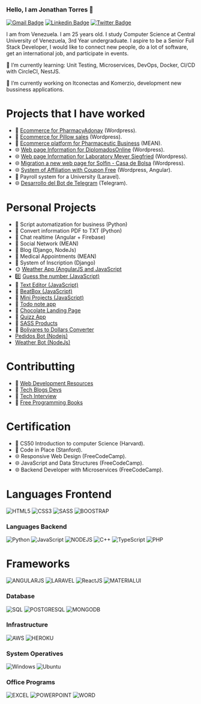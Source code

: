 ### Hello, I am Jonathan Torres 👋

[![Gmail Badge](https://img.shields.io/badge/-jonathan.torres.8096-c14438?style=flat&logo=Gmail&logoColor=white)](mailto:jonathan.torres.8096@gmail.com "Connect via Email")
[![Linkedin Badge](https://img.shields.io/badge/-Jonathan%20Torres-0072b1?style=flat&logo=Linkedin&logoColor=white)](https://www.linkedin.com/in/jonathan-torres-a5796b117/ "Connect on LinkedIn")
[![Twitter Badge](https://img.shields.io/badge/-@ShonnyTorres-00acee?style=flat&logo=Twitter&logoColor=white)](https://twitter.com/intent/follow?screen_name=ShonnyTorres "Follow on Twitter")

I am from Venezuela. I am 25 years old. I study Computer Science at Central University of Venezuela, 3rd Year undergraduate. I aspire to be a Senior Full Stack Developer, I would like to connect new people, do a lot of software, get an international job, and participate in events.

🌱 I’m currently learning: Unit Testing, Microservices, DevOps, Docker, CI/CD with CircleCI, NestJS.

🔭 I’m currently working on Itconectas and Komerzio, development new bussiness applications.

# Projects that I have worked

* 🛒 [Ecommerce for PharmacyAdonay](https://farmaclickadonay.com/) (Wordpress).
* 🛒 [Ecommerce for Pillow sales](https://casaplus.com/) (Wordpress).
* 🛒 [Ecommerce platform for Pharmaceutic Business](https://sandbox.itconectas.io/) (MEAN).
* 🌐 [Web page Information for DiplomadosOnline](https://www.diplomadosonline.com/) (Wordpress).
* 🌐 [Web page Information for Laboratory Meyer Siegfried](https://www.meyer.com.ve/) (Wordpress).
* 🌐 [Migration a new web page for Solfin - Casa de Bolsa](https://www.solfin.com.ve/) (Wordpress).
* 🌐 [System of Affiliation with Coupon Free](https://afiliacion.tennisshop.store/login) (Wordpress, Angular).
* 📄 Payroll system for a University (Laravel).
* 🌐 [Desarrollo del Bot de Telegram](https://www.instagram.com/hoymeprovocaa/) (Telegram).

# Personal Projects

* 📄 Script automatization for business (Python)
* 📄 Convert information PDF to TXT (Python)
* 📱 Chat realtime (Angular + Firebase)
* 📱 Social Network (MEAN)
* 📱 Blog (Django, NodeJs)
* 📄 Medical Appointments (MEAN)
* 📱 System of Inscription (Django)
* 🌞 [Weather App (AngularJS and JavaScript](https://practice-javascript-shonny.netlify.app/weather-app/)
* 0️⃣ [Guess the number (JavaScript)](https://practice-javascript-shonny.netlify.app/adivina%20el%20numero/)
* 📄 [Text Editor (JavaScript)](https://practice-javascript-shonny.netlify.app/texteditorexercise/)
* 🎵 [BeatBox (JavaScript)](https://practice-javascript-shonny.netlify.app/beatboxjs/)
* 📄 [Mini Projects (JavaScript)](https://practice-javascript-shonny.netlify.app/mini-project-5/)
* 📄 [Todo note app](https://shonny-todo-notes.herokuapp.com/)
* 📕 [Chocolate Landing Page](https://front-end-deploys-shonny.netlify.app/chocolate_provocacion/)
* 📕 [Quizz App](https://front-end-deploys-shonny.netlify.app/quiz_app/)
* 📕 [SASS Products](https://front-end-deploys-shonny.netlify.app/sass_products/)
* 📕 [Bolivares to Dollars Converter](https://bsd-to-usd-converter.netlify.app/)
* [Pedidos Bot (Nodejs)](http://t.me/ShonnyPedidosBot)
* [Weather Bot (NodeJs)](http://t.me/ShonnyWeatherBot)

# Contributting

* 📕 [Web Development Resources](https://github.com/markodenic/web-development-resources)
* 📕 [Tech Blogs Devs](https://tech-blogs.dev/)
* 📕 [Tech Interview](https://techinterviewhandbook.org/)
* 📕 [Free Programming Books](https://github.com/ShonnyAIO/free-programming-books)


# Certification

* 📕 CS50 Introduction to computer Science (Harvard).
* 📕 Code in Place (Stanford).
* 🌐 Responsive Web Design (FreeCodeCamp).
* 🌐 JavaScript and Data Structures (FreeCodeCamp).
* 🌐 Backend Developer with Microservices (FreeCodeCamp).

# Languages Frontend

![HTML5](https://img.shields.io/badge/HTML5-E34F26?style=for-the-badge&logo=html5&logoColor=white)
![CSS3](https://img.shields.io/badge/CSS3-1572B6?style=for-the-badge&logo=css3&logoColor=white)
![SASS](https://img.shields.io/badge/Sass-CC6699?style=for-the-badge&logo=sass&logoColor=white)
![BOOSTRAP](https://img.shields.io/badge/Bootstrap-563D7C?style=for-the-badge&logo=bootstrap&logoColor=white)

### Languages Backend

![Python](https://img.shields.io/badge/Python-3776AB?style=for-the-badge&logo=python&logoColor=white)
![JavaScript](https://img.shields.io/badge/JavaScript-F7DF1E?style=for-the-badge&logo=javascript&logoColor=black)
![NODEJS](https://img.shields.io/badge/Node.js-43853D?style=for-the-badge&logo=node.js&logoColor=white)
![C++](https://img.shields.io/badge/C%2B%2B-00599C?style=for-the-badge&logo=c%2B%2B&logoColor=white)
![TypeScript](https://img.shields.io/badge/TypeScript-007ACC?style=for-the-badge&logo=typescript&logoColor=white)
![PHP](https://img.shields.io/badge/PHP-777BB4?style=for-the-badge&logo=php&logoColor=white)

# Frameworks

![ANGULARJS](https://img.shields.io/badge/AngularJS-E23237?style=for-the-badge&logo=angularjs&logoColor=white)
![LARAVEL](https://img.shields.io/badge/Laravel-FF2D20?style=for-the-badge&logo=laravel&logoColor=white)
![ReactJS](https://img.shields.io/badge/React-20232A?style=for-the-badge&logo=react&logoColor=61DAFB)
![MATERIALUI](https://img.shields.io/badge/Material--UI-0081CB?style=for-the-badge&logo=material-ui&logoColor=white)

### Database

![SQL](https://img.shields.io/badge/MySQL-00000F?style=for-the-badge&logo=mysql&logoColor=white)
![POSTGRESQL](https://img.shields.io/badge/PostgreSQL-316192?style=for-the-badge&logo=postgresql&logoColor=white)
![MONGODB](https://img.shields.io/badge/MongoDB-4EA94B?style=for-the-badge&logo=mongodb&logoColor=white)

### Infrastructure

![AWS](https://img.shields.io/badge/Amazon_AWS-232F3E?style=for-the-badge&logo=amazon-aws&logoColor=white)
![HEROKU](https://img.shields.io/badge/Heroku-430098?style=for-the-badge&logo=heroku&logoColor=white)


### System Operatives
![Windows](https://img.shields.io/badge/Windows-0078D6?style=for-the-badge&logo=windows&logoColor=white)
![Ubuntu](https://img.shields.io/badge/Ubuntu-E95420?style=for-the-badge&logo=ubuntu&logoColor=white)

### Office Programs

![EXCEL](https://img.shields.io/badge/Microsoft_Excel-217346?style=for-the-badge&logo=microsoft-excel&logoColor=white)
![POWERPOINT](https://img.shields.io/badge/Microsoft_PowerPoint-B7472A?style=for-the-badge&logo=microsoft-powerpoint&logoColor=white)
![WORD](https://img.shields.io/badge/Microsoft_Word-2B579A?style=for-the-badge&logo=microsoft-word&logoColor=white)


<!--
**JohnnyAIO-TFD/JohnnyAIO-TFD** is a ✨ _special_ ✨ repository because its `README.md` (this file) appears on your GitHub profile.

Here are some ideas to get you started:

- 🔭 I’m currently working on ...
- 🌱 I’m currently learning ...
- 👯 I’m looking to collaborate on ...
- 🤔 I’m looking for help with ...
- 💬 Ask me about ...
- 📫 How to reach me: ...
- 😄 Pronouns: ...
- ⚡ Fun fact: ...
-->

